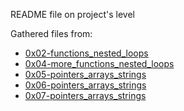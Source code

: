 README file on project's level

Gathered files from:
- [0x02-functions_nested_loops](https://github.com/codepraycode/alx-low_level_programming/tree/master/0x02-functions_nested_loops)
- [0x04-more_functions_nested_loops](https://github.com/codepraycode/alx-low_level_programming/tree/master/0x04-more_functions_nested_loops)
- [0x05-pointers_arrays_strings](https://github.com/codepraycode/alx-low_level_programming/tree/master/0x05-pointers_arrays_strings)
- [0x06-pointers_arrays_strings](https://github.com/codepraycode/alx-low_level_programming/tree/master/0x06-pointers_arrays_strings)
- [0x07-pointers_arrays_strings](https://github.com/codepraycode/alx-low_level_programming/tree/master/0x07-pointers_arrays_strings)
